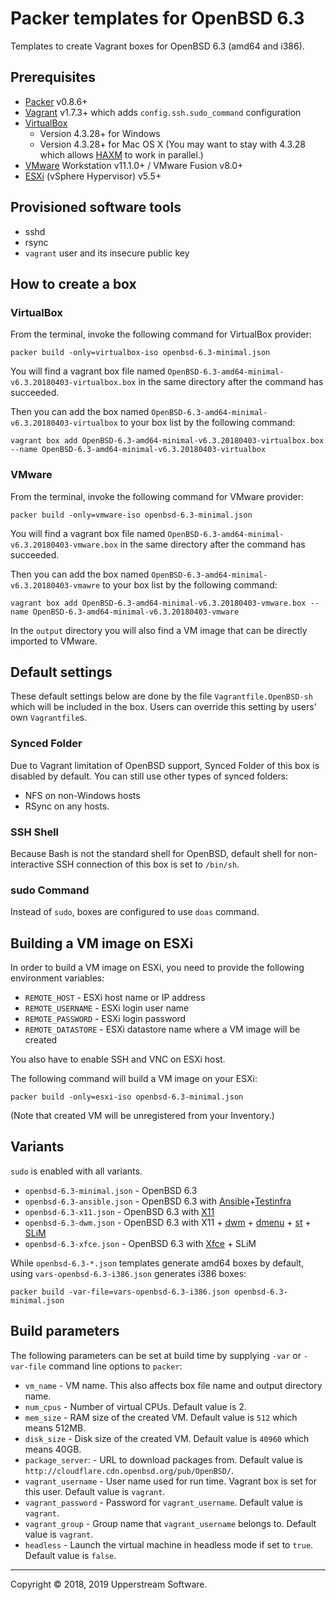 # Packer templates for OpenBSD 6.3

Templates to create Vagrant boxes for OpenBSD 6.3 (amd64 and i386).


## Prerequisites

* [Packer][] v0.8.6+
* [Vagrant][] v1.7.3+ which adds `config.ssh.sudo_command` configuration
* [VirtualBox][]
	* Version 4.3.28+ for Windows
	* Version 4.3.28+ for Mac OS X (You may want to stay with 4.3.28 which allows [HAXM][] to work in parallel.)
* [VMware][] Workstation v11.1.0+ / VMware Fusion v8.0+
* [ESXi][] (vSphere Hypervisor) v5.5+

[ESXi]: http://www.vmware.com/products/vsphere-hypervisor
        "Free VMware vSphere Hypervisor, Free Virtualization (ESXi)"
[HAXM]: https://software.intel.com/en-us/android/articles/intel-hardware-accelerated-execution-manager
        "Intel&reg; Hardware Accelerated Execution Manager"
[Packer]: https://www.packer.io/ "Packer by HashiCorp"
[Vagrant]: https://www.vagrantup.com/ "Vagrant"
[VirtualBox]: https://www.virtualbox.org/ "Oracle VM VirtualBox"
[VMware]: http://www.vmware.com/ "VMware Virtualization for Desktop &amp; Server, Application, Public &amp; Hybrid Clouds"


## Provisioned software tools

* sshd
* rsync
* `vagrant` user and its insecure public key


## How to create a box

### VirtualBox

From the terminal, invoke the following command for VirtualBox provider:

    packer build -only=virtualbox-iso openbsd-6.3-minimal.json

You will find a vagrant box file named `OpenBSD-6.3-amd64-minimal-v6.3.20180403-virtualbox.box`
in the same directory after the command has succeeded.

Then you can add the box named `OpenBSD-6.3-amd64-minimal-v6.3.20180403-virtualbox`
to your box list by the following command:

    vagrant box add OpenBSD-6.3-amd64-minimal-v6.3.20180403-virtualbox.box --name OpenBSD-6.3-amd64-minimal-v6.3.20180403-virtualbox

### VMware

From the terminal, invoke the following command for VMware provider:

    packer build -only=vmware-iso openbsd-6.3-minimal.json

You will find a vagrant box file named `OpenBSD-6.3-amd64-minimal-v6.3.20180403-vmware.box`
in the same directory after the command has succeeded.

Then you can add the box named `OpenBSD-6.3-amd64-minimal-v6.3.20180403-vmawre`
to your box list by the following command:

    vagrant box add OpenBSD-6.3-amd64-minimal-v6.3.20180403-vmware.box --name OpenBSD-6.3-amd64-minimal-v6.3.20180403-vmware

In the `output` directory you will also find a VM image that can be directly
imported to VMware.


## Default settings

These default settings below are done by the file `Vagrantfile.OpenBSD-sh`
which will be included in the box.  Users can override this setting by users'
own `Vagrantfile`s.

### Synced Folder

Due to Vagrant limitation of OpenBSD support, Synced Folder of this box is
disabled by default.
You can still use other types of synced folders:

* NFS on non-Windows hosts
* RSync on any hosts.

### SSH Shell

Because Bash is not the standard shell for OpenBSD, default shell for non-
interactive SSH connection of this box is set to `/bin/sh`.

### sudo Command

Instead of `sudo`, boxes are configured to use `doas` command.


## Building a VM image on ESXi

In order to build a VM image on ESXi, you need to provide the following
environment variables:

* `REMOTE_HOST` - ESXi host name or IP address
* `REMOTE_USERNAME` - ESXi login user name
* `REMOTE_PASSWORD` - ESXi login password
* `REMOTE_DATASTORE` - ESXi datastore name where a VM image will be created

You also have to enable SSH and VNC on ESXi host.

The following command will build a VM image on your ESXi:

    packer build -only=esxi-iso openbsd-6.3-minimal.json

(Note that created VM will be unregistered from your Inventory.)


## Variants

`sudo` is enabled with all variants.

* `openbsd-6.3-minimal.json` - OpenBSD 6.3
* `openbsd-6.3-ansible.json` - OpenBSD 6.3 with [Ansible][]+[Testinfra][]
* `openbsd-6.3-x11.json` - OpenBSD 6.3 with [X11][]
* `openbsd-6.3-dwm.json` - OpenBSD 6.3 with X11 + [dwm][] + [dmenu][] + [st][] + [SLiM][]
* `openbsd-6.3-xfce.json` - OpenBSD 6.3 with [Xfce][] + SLiM

While `openbsd-6.3-*.json` templates generate amd64 boxes by default, using `vars-openbsd-6.3-i386.json`
generates i386 boxes:

    packer build -var-file=vars-openbsd-6.3-i386.json openbsd-6.3-minimal.json

[Ansible]: https://www.ansible.com/ "Ansible is Simple IT Automation"
[dmenu]: http://tools.suckless.org/dmenu/ "dmenu | suckless.org tools"
[dwm]: http://dwm.suckless.org/ "suckless.org dwm - dynamic window manager"
[SLiM]: https://sourceforge.net/projects/slim.berlios/ "SLiM download | SourceForge.net"
[st]: http://st.suckless.org/ "suckless.org st - simple terminal"
[Testinfra]: https://testinfra.readthedocs.io/en/latest/ "Testinfra test your infrastructure &mdash; testinfra 1.10.2.dev3 documentation"
[X11]: https://www.x.org/wiki/ "X.Org"
[Xfce]: http://www.xfce.org/ "Xfce Desktop Environment"


## Build parameters

The following parameters can be set at build time by supplying `-var` or
`-var-file` command line options to `packer`:

* `vm_name` - VM name.  This also affects box file name and output directory name.
* `num_cpus` - Number of virtual CPUs.  Default value is 2.
* `mem_size` - RAM size of the created VM.  Default value is `512` which means 512MB.
* `disk_size` - Disk size of the created VM.  Default value is `40960` which means 40GB.
* `package_server`: - URL to download packages from.  Default value is `http://cloudflare.cdn.openbsd.org/pub/OpenBSD/`.
* `vagrant_username` - User name used for run time.  Vagrant box is set for this user.  Default value is `vagrant`.
* `vagrant_password` - Password for `vagrant_username`.  Default value is `vagrant`.
* `vagrant_group` - Group name that `vagrant_username` belongs to.  Default value is `vagrant`.
* `headless` - Launch the virtual machine in headless mode if set to `true`.  Default value is `false`.


- - -

Copyright &copy; 2018, 2019 Upperstream Software.
